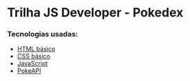 # Trilha JS Developer - Pokedex 
### Tecnologias usadas:
* [HTML básico](https://www.w3schools.com/html/)
* [CSS básico](https://developer.mozilla.org/pt-BR/docs/Web/CSS)
* [JavaScript](https://developer.mozilla.org/pt-BR/docs/Web/JavaScript)
* [PokeAPI](https://pokeapi.co/)

